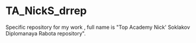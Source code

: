 # TA_NickS_drrep
 Specific repository for my work , full name is "Top Academy Nick' Soklakov Diplomanaya Rabota repository".
